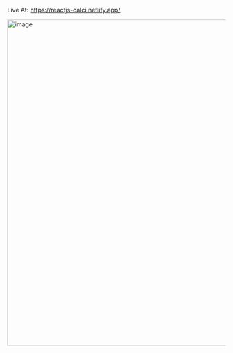 Live At: https://reactjs-calci.netlify.app/

<img width="752" alt="image" src="https://user-images.githubusercontent.com/26036605/153890393-886dda3c-41e7-44a0-bbc2-a4d053ccbf7a.png">



